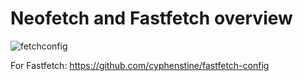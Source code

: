 # Neofetch and Fastfetch overview

![fetchconfig](https://github.com/user-attachments/assets/a2f04309-ac1e-43f9-97d2-361702e392d3)


For Fastfetch: https://github.com/cyphenstine/fastfetch-config
